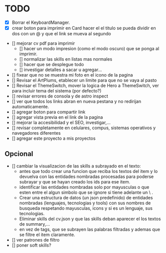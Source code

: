# TODO

- [x] Borrar el KeyboardManager.
- [x] crear boton para imprimir
      en Card hacer el el titulo se pueda dividir en dos con un @ y que el link se mueva al segundo
- [] mejorar cv pdf para imprimir
  - [] hacer un modo impresion (como el modo oscuro) que se ponga al imprimir.
  - [] normalizar las skills en listas mas normales
  - [] hacer que se desplegue todo
  - [] investigar detalles a sacar u agregar...
- [] fixear que no se muestra mi foto en el icono de la pagina
- [] Revisar el ArtPlums, etablecer un limite para que no se vaya al pasto
- [] Revisar el ThemeSwitch, mover la logica de Hero a ThemeSwitch, ver para incluir tema del sistema (por defecto?)
- [] revisar errores de consola y de astro inspect
- [] ver que todos los links abran en nueva pestana y no redirijan automaticamente.
- [] agregar boton para compartir link
- [] agregar vista previa en el link de la pagina
- [] mejorar la accesibilidad y el SEO, investigar,...
- [] revisar completamente en celulares, compus, sistemas operativos y navegadores diferentes
- [] agregar este proyecto a mis proyectos

## Opcional

- [] cambiar la visualizacion de las skills a subrayado en el texto:
  - antes que todo crear una funcion que reciba los textos del item y lo devuelva con las entidades nombradas procesadas para poderse subrayar y que se hayan creado los ids para ese item.
  - identificar las entidades nombradas solo por mayusculas o que esten entre el algun simbolo que se ignore si tiene adelante un \ .
  - Crear una estructura de datos (un json predefinido) de entidades nombradas (lenguajes, tecnologias y tools) con sus nombres de busqueda respetando mayusculas, icons y si es un lenguaje, sus tecnologias.
  - Eliminar skills del cv.json y que las skills deban aparecer el los textos de summary,...
  - en vez de tags, que se subrayen las palabras filtradas y ademas que se filtre el item claramente.
- [] ver patrones de filtro
- [] poner soft skills?
